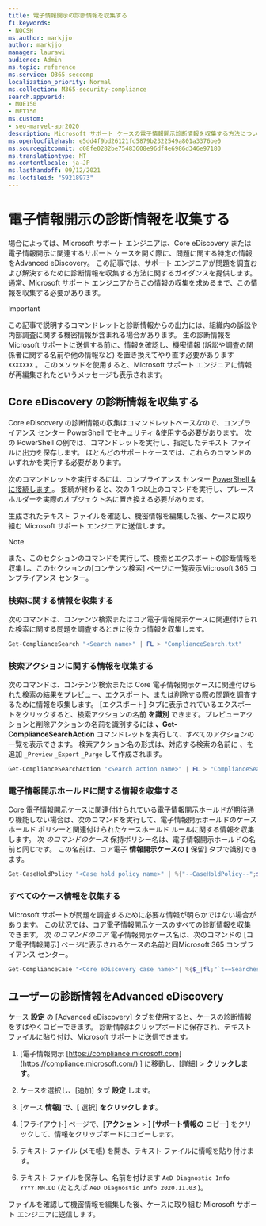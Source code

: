 ```yaml
---
title: 電子情報開示の診断情報を収集する
f1.keywords:
- NOCSH
ms.author: markjjo
author: markjjo
manager: laurawi
audience: Admin
ms.topic: reference
ms.service: O365-seccomp
localization_priority: Normal
ms.collection: M365-security-compliance
search.appverid:
- MOE150
- MET150
ms.custom:
- seo-marvel-apr2020
description: Microsoft サポート ケースの電子情報開示診断情報を収集する方法について説明します。
ms.openlocfilehash: e5dd4f9bd26121fd5879b2322549a801a3376be0
ms.sourcegitcommit: d08fe0282be75483608e96df4e6986d346e97180
ms.translationtype: MT
ms.contentlocale: ja-JP
ms.lasthandoff: 09/12/2021
ms.locfileid: "59218973"
---
```

# <a name="collect-ediscovery-diagnostic-information"></a>電子情報開示の診断情報を収集する

場合によっては、Microsoft サポート エンジニアは、Core eDiscovery または電子情報開示に関連するサポート ケースを開く際に、問題に関する特定の情報をAdvanced eDiscovery。 この記事では、サポート エンジニアが問題を調査および解決するために診断情報を収集する方法に関するガイダンスを提供します。 通常、Microsoft サポート エンジニアからこの情報の収集を求めるまで、この情報を収集する必要があります。

> [!IMPORTANT]
> この記事で説明するコマンドレットと診断情報からの出力には、組織内の訴訟や内部調査に関する機密情報が含まれる場合があります。 生の診断情報を Microsoft サポートに送信する前に、情報を確認し、機密情報 (訴訟や調査の関係者に関する名前や他の情報など) を置き換えてやり直す必要があります `XXXXXXX` 。 このメソッドを使用すると、Microsoft サポート エンジニアに情報が再編集されたというメッセージも表示されます。

## <a name="collect-diagnostic-information-for-core-ediscovery"></a>Core eDiscovery の診断情報を収集する

Core eDiscovery の診断情報の収集はコマンドレットベースなので、コンプライアンス センター PowerShell でセキュリティ &使用する必要があります。 次の PowerShell の例では、コマンドレットを実行し、指定したテキスト ファイルに出力を保存します。 ほとんどのサポートケースでは、これらのコマンドのいずれかを実行する必要があります。

次のコマンドレットを実行するには、コンプライアンス センター [PowerShell &に接続します </span> ](/powershell/exchange/connect-to-scc-powershell)。 接続が終わると、次の 1 つ以上のコマンドを実行し、プレースホルダーを実際のオブジェクト名に置き換える必要があります。

生成されたテキスト ファイルを確認し、機密情報を編集した後、ケースに取り組む Microsoft サポート エンジニアに送信します。

> [!NOTE]
> また、このセクションのコマンドを実行して、検索とエクスポートの診断情報を収集し、このセクションの[コンテンツ検索] ページに一覧表示Microsoft 365 コンプライアンス センター。

### <a name="collect-information-about-searches"></a>検索に関する情報を収集する

次のコマンドは、コンテンツ検索またはコア電子情報開示ケースに関連付けられた検索に関する問題を調査するときに役立つ情報を収集します。

```powershell
Get-ComplianceSearch "<Search name>" | FL > "ComplianceSearch.txt"
```

### <a name="collect-information-about-search-actions"></a>検索アクションに関する情報を収集する

次のコマンドは、コンテンツ検索または Core 電子情報開示ケースに関連付けられた検索の結果をプレビュー、エクスポート、または削除する際の問題を調査するために情報を収集します。 [エクスポート] タブに表示されているエクスポートをクリックすると、検索アクションの名前 **を識別** できます。プレビューアクションと削除アクションの名前を識別するには **、Get-ComplianceSearchAction** コマンドレットを実行して、すべてのアクションの一覧を表示できます。 検索アクション名の形式は、対応する検索の名前に 、を追加 `_Preview` `_Export` `_Purge` して作成されます。

```powershell
Get-ComplianceSearchAction "<Search action name>" | FL > "ComplianceSearchAction.txt"
```

### <a name="collect-information-about-ediscovery-holds"></a>電子情報開示ホールドに関する情報を収集する

Core 電子情報開示ケースに関連付けられている電子情報開示ホールドが期待通り機能しない場合は、次のコマンドを実行して、電子情報開示ホールドのケースホールド ポリシーと関連付けられたケースホールド ルールに関する情報を収集します。 次 *のコマンドのケース* 保持ポリシー名は、電子情報開示ホールドの名前と同じです。 この名前は、コア電子 **情報開示ケースの [** 保留] タブで識別できます。

```powershell
Get-CaseHoldPolicy "<Case hold policy name>" | %{"--CaseHoldPolicy--";$_|FL;"--CaseHoldRule--";Get-CaseHoldRule -Policy $_.Name | FL} > "eDiscoveryCaseHold.txt"
```

### <a name="collect-all-case-information"></a>すべてのケース情報を収集する

Microsoft サポートが問題を調査するために必要な情報が明らかではない場合があります。 この状況では、コア電子情報開示ケースのすべての診断情報を収集できます。 次 *のコマンドのコア* 電子情報開示ケース名は、次のコマンドの [コア電子情報開示] ページに表示されるケースの名前と同Microsoft 365 コンプライアンス センター。

```powershell
Get-ComplianceCase "<Core eDiscovery case name>"| %{$_|fl;"`t==Searches==";Get-ComplianceSearch -Case $_.Name | FL;"`t==Search Actions==";Get-ComplianceSearchAction -Case $_.Name |FL;"`t==Holds==";Get-CaseHoldPolicy -Case $_.Name | %{$_|FL;"`t`t ==$($_.Name) Rules==";Get-CaseHoldRule -Policy $_.Name | FL}} > "eDiscoveryCase.txt"
```

## <a name="collect-diagnostic-information-for-advanced-ediscovery"></a>ユーザーの診断情報をAdvanced eDiscovery

ケース **設定** の [Advanced eDiscovery] タブを使用すると、ケースの診断情報をすばやくコピーできます。 診断情報はクリップボードに保存され、テキスト ファイルに貼り付け、Microsoft サポートに送信できます。

1. [電子情報開示 [https://compliance.microsoft.com](https://compliance.microsoft.com/) ] に移動し、[詳細] > **クリックします**。

2. ケースを選択し、[追加] タブ **設定** します。

3. [ケース **情報] で、[** 選択] **をクリックします**。

4. [フライアウト] ページで、[**アクション**  >  **] [サポート情報の** コピー] をクリックして、情報をクリップボードにコピーします。

5. テキスト ファイル (メモ帳) を開き、テキスト ファイルに情報を貼り付けます。

6. テキスト ファイルを保存し、名前を付けます `AeD Diagnostic Info YYYY.MM.DD` (たとえば `AeD Diagnostic Info 2020.11.03` )。

ファイルを確認して機密情報を編集した後、ケースに取り組む Microsoft サポート エンジニアに送信します。
